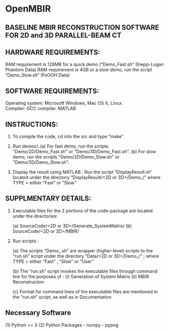 # OpenMBIR 
## BASELINE MBIR RECONSTRUCTION SOFTWARE FOR 2D and 3D PARALLEL-BEAM  CT

## HARDWARE REQUIREMENTS:
   RAM requirement is 128MB for a quick demo (“Demo_Fast.sh” Shepp-Logan Phantom Data)
   RAM requirement is 4GB or a slow demo,  run the script “Demo_Slow.sh” (FeOOH Data)

## SOFTWARE REQUIREMENTS:
  Operating system: Microsoft Windows, Mac OS X, Linux.  
  Compiler: GCC compiler.
  MATLAB

## INSTRUCTIONS:

1) To compile the code, cd into the src and type "make"
   
2) Run demos:\\
   (a) For fast demo, run the scripts "Demo/2D/Demo_Fast.sh" or "Demo/3D/Demo_Fast.sh".
   (b) For slow demo, run the scripts "Demo/2D/Demo_Slow.sh" or "Demo/3D/Demo_Slow.sh".

3) Display the result using MATLAB :
   Run the script “DisplayResult.m” located under the directory “DisplayResult/<2D or 3D>/Demo_<TYPE>/”
   where TYPE = either “Fast” or “Slow”


## SUPPLMENTARY DETAILS:

1) Executable files for the 2 portions of the code-package are located under the directories:

   (a) SourceCode/<2D or 3D>/Generate_SystemMatrix/
   (b) SourceCode/<2D or 3D>/MBIR/

2) Run scripts :
  
   (a) The scripts “Demo_<TYPE>.sh” are wrapper (higher-level) scripts to the “run.sh” script under the directory “Data/<2D or 3D>/Demo_<TYPE>/” ;
       where TYPE = either “Fast” , “Slow” or “User”

   (b) The “run.sh” script invokes the executable files through command line for the purposes of :
       (i)   Generation of System Matrix
       (ii) MBIR Reconstruction 

   (c) Format for command lines of the executable files are mentioned in the “run.sh” script, as well as in Documentation


## Necessary Software

(1) Python >= 3
(2) Python Packages
    - numpy
    - pypng
 
